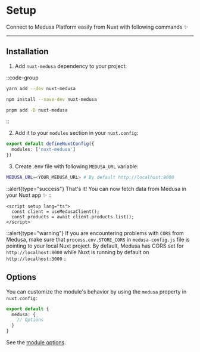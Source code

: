 # Setup

Connect to Medusa Platform easily from Nuxt with following commands ✨

---

## Installation

1. Add `nuxt-medusa` dependency to your project:

::code-group

```bash [Yarn]
yarn add --dev nuxt-medusa
```

```bash [NPM]
npm install --save-dev nuxt-medusa
```

```bash [PNPM]
pnpm add -D nuxt-medusa
```

::

2. Add it to your `modules` section in your `nuxt.config`:

```ts
export default defineNuxtConfig({
  modules: ['nuxt-medusa']
})
```

3. Create .env file with following `MEDUSA_URL` variable:

```bash
MEDUSA_URL=<YOUR_MEDUSA_URL> # By default http://localhost:9000
```

::alert{type="success"}
That's it! You can now fetch data from Medusa in your Nuxt app ✨
::

```vue
<script setup lang="ts">
  const client = useMedusaClient();
  const products = await client.products.list();
</script>
```

::alert{type="warning"}
If you are encountering problems with `CORS` from Medusa, make sure that `process.env.STORE_CORS` in `medusa-config.js` file is pointing to your local Nuxt project. By default, Medusa has CORS set for `http://localhost:8000` while Nuxt is running by default on `http://localhost:3000`
::

## Options

You can customize the module's behavior by using the `medusa` property in `nuxt.config`:

```ts [nuxt.config]
export default {
  medusa: {
    // Options
  }
}
```

See the [module options](/getting-started/options).
